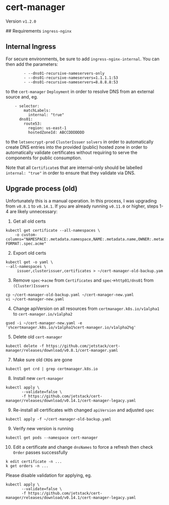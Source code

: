 # cert-manager
Version `v1.2.0`

## Requirements
`ingress-nginx`

## Internal Ingress
For secure environments, be sure to add `ingress-nginx-internal`. You can then add the parameters:
```
        - --dns01-recursive-nameservers-only
        - --dns01-recursive-nameservers=1.1.1.1:53
        - --dns01-recursive-nameservers=8.8.8.8:53
```

to the `cert-manager` `Deployment` in order to resolve DNS from an external source and, eg.

```
    - selector:
        matchLabels: 
          internal: "true"
      dns01:
        route53:
          region: us-east-1
          hostedZoneId: ABCCDDDDDDD
```
to the `letsencrypt-prod` `ClusterIssuer` `solvers` in order to automatically create DNS entries into the provided (public) hosted zone in order to automatically validate certificates without requiring to serve the components for public consumption.

Note that all `Certificate`s that are internal-only should be labelled `internal: "true"` in order to ensure that they validate via DNS.

## Upgrade process (old)
Unfortunately this is a manual operation. In this process, I was upgrading from `v0.8.1` to `v0.14.1`. If you are already running `v0.11.0` or higher, steps 1-4 are likely unnecessary:

1. Get all old certs

```
kubectl get certificate --all-namespaces \
    -o custom-columns="NAMESPACE:.metadata.namespace,NAME:.metadata.name,OWNER:.metadata.ownerReferences[0].kind,OLD FORMAT:.spec.acme"
```

2. Export old certs

```
kubectl get -o yaml \                                                                                                                                                     	--all-namespaces \
     issuer,clusterissuer,certificates > ~/cert-manager-old-backup.yam
```

3. Remove `spec`->`acme` from `Certificates` and `spec`->`http01/dns01` from `(Cluster)Issuers`

```
cp ~/cert-manager-old-backup.yaml ~/cert-manager-new.yaml
vi ~/cert-manager-new.yaml
```

4. Change apiVersion on all resources from `certmanager.k8s.io/v1alpha1` to `cert-manager.io/v1alpha2`

```
gsed -i ~/cert-manager-new.yaml -e 's%certmanager.k8s.io/v1alpha1%cert-manager.io/v1alpha2%g'
```

5. Delete old `cert-manager`

```
kubectl delete -f https://github.com/jetstack/cert-manager/releases/download/v0.8.1/cert-manager.yaml
```

7. Make sure old `CRD`s are gone

```
kubectl get crd | grep certmanager.k8s.io
```

8. Install new `cert-manager`

```
kubectl apply \
       --validate=false \
       -f https://github.com/jetstack/cert-manager/releases/download/v0.14.1/cert-manager-legacy.yaml
```

9. Re-install all certificates with changed `apiVersion` and adjusted `spec`

```
kubectl apply -f ~/cert-manager-old-backup.yaml
```

9. Verify new version is running

```
kubectl get pods --namespace cert-manager
```

10. Edit a certificate and change `dnsNames` to force a refresh then check `Order` passes successfully

```
k edit certificate -n ...
k get orders -n ...
```

Please disable validation for applying, eg.
```
kubectl apply \
       --validate=false \
       -f https://github.com/jetstack/cert-manager/releases/download/v0.14.1/cert-manager-legacy.yaml
```
